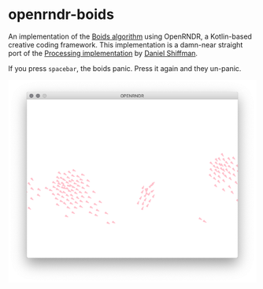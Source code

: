 # openrndr-boids
An implementation of the [Boids algorithm](https://en.wikipedia.org/wiki/Boids) using OpenRNDR, a Kotlin-based creative coding framework. This implementation is a damn-near straight port of the [Processing implementation](https://processing.org/examples/flocking.html) by [Daniel Shiffman](http://www.twitter.com/shiffman). 

If you press `spacebar`, the boids panic. Press it again and they un-panic.   

![A screenshot showing the simple flocking algorithm in action](https://github.com/ryanbateman/openrndr-boids/blob/master/img/example.png)
